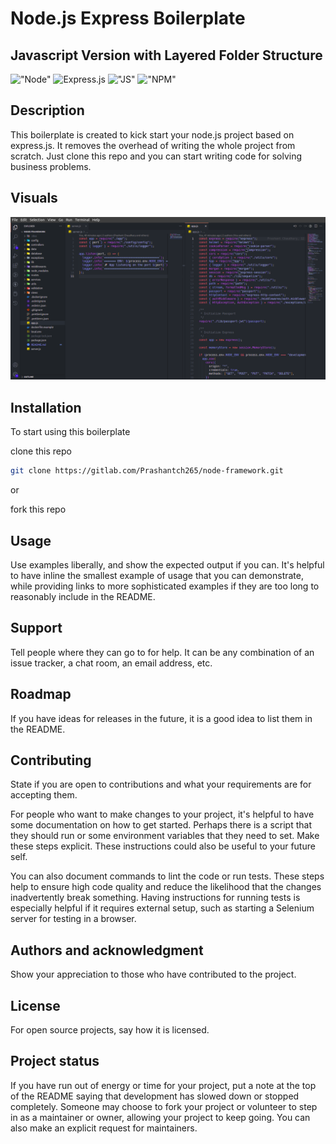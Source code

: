 # Node.js Express Boilerplate
## Javascript Version with Layered Folder Structure

!["Node"](https://img.shields.io/badge/Node.js-43853D?style=for-the-badge&logo=node.js&logoColor=white)
![Express.js](https://img.shields.io/badge/express.js-%23404d59.svg?style=for-the-badge&logo=express&logoColor=%2361DAFB)
!["JS"](https://img.shields.io/badge/JavaScript-F7DF1E?style=for-the-badge&logo=javascript&logoColor=black)
!["NPM"](https://img.shields.io/badge/NPM-CB3837?style=for-the-badge&logo=npm&logoColor=white)
## Description
This boilerplate is created to kick start your node.js project based on express.js. It removes the overhead of writing the whole project from scratch. Just clone this repo and you can start writing code for solving business problems.

## Visuals
![](/assets/images/visuals1.png)

## Installation
To start using this boilerplate

clone this repo

```bash
git clone https://gitlab.com/Prashantch265/node-framework.git
```
or

fork this repo


## Usage
Use examples liberally, and show the expected output if you can. It's helpful to have inline the smallest example of usage that you can demonstrate, while providing links to more sophisticated examples if they are too long to reasonably include in the README.

## Support
Tell people where they can go to for help. It can be any combination of an issue tracker, a chat room, an email address, etc.

## Roadmap
If you have ideas for releases in the future, it is a good idea to list them in the README.

## Contributing
State if you are open to contributions and what your requirements are for accepting them.

For people who want to make changes to your project, it's helpful to have some documentation on how to get started. Perhaps there is a script that they should run or some environment variables that they need to set. Make these steps explicit. These instructions could also be useful to your future self.

You can also document commands to lint the code or run tests. These steps help to ensure high code quality and reduce the likelihood that the changes inadvertently break something. Having instructions for running tests is especially helpful if it requires external setup, such as starting a Selenium server for testing in a browser.

## Authors and acknowledgment
Show your appreciation to those who have contributed to the project.

## License
For open source projects, say how it is licensed.

## Project status
If you have run out of energy or time for your project, put a note at the top of the README saying that development has slowed down or stopped completely. Someone may choose to fork your project or volunteer to step in as a maintainer or owner, allowing your project to keep going. You can also make an explicit request for maintainers.




